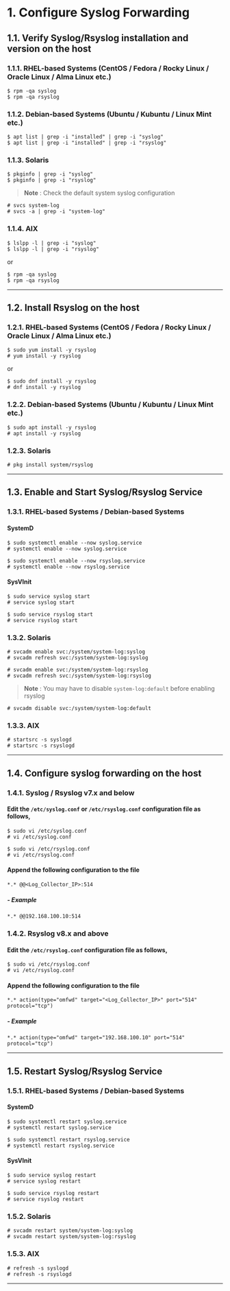 # 1. Configure Syslog Forwarding
## 1.1. Verify Syslog/Rsyslog installation and version on the host
### 1.1.1. RHEL-based Systems (CentOS / Fedora / Rocky Linux / Oracle Linux / Alma Linux etc.)
```
$ rpm -qa syslog
$ rpm -qa rsyslog
```
### 1.1.2. Debian-based Systems (Ubuntu / Kubuntu / Linux Mint etc.)
```
$ apt list | grep -i "installed" | grep -i "syslog"
$ apt list | grep -i "installed" | grep -i "rsyslog"
```
### 1.1.3. Solaris
```
$ pkginfo | grep -i "syslog"
$ pkginfo | grep -i "rsyslog"
```
> **Note** : Check the default system syslog configuration
```
# svcs system-log
# svcs -a | grep -i "system-log"
```
### 1.1.4. AIX
```
$ lslpp -l | grep -i "syslog"
$ lslpp -l | grep -i "rsyslog"
```
or
```
$ rpm -qa syslog
$ rpm -qa rsyslog
```

---
## 1.2. Install Rsyslog on the host
### 1.2.1. RHEL-based Systems (CentOS / Fedora / Rocky Linux / Oracle Linux / Alma Linux etc.)
```
$ sudo yum install -y rsyslog
# yum install -y rsyslog
```
or
```
$ sudo dnf install -y rsyslog
# dnf install -y rsyslog
```
### 1.2.2. Debian-based Systems (Ubuntu / Kubuntu / Linux Mint etc.)
```
$ sudo apt install -y rsyslog
# apt install -y rsyslog
```
### 1.2.3. Solaris
```
# pkg install system/rsyslog
```

---
## 1.3. Enable and Start Syslog/Rsyslog Service
### 1.3.1. RHEL-based Systems / Debian-based Systems
#### SystemD
```
$ sudo systemctl enable --now syslog.service
# systemctl enable --now syslog.service
```
```
$ sudo systemctl enable --now rsyslog.service
# systemctl enable --now rsyslog.service
```
#### SysVInit
```
$ sudo service syslog start
# service syslog start
```
```
$ sudo service rsyslog start
# service rsyslog start
```
### 1.3.2. Solaris
```
# svcadm enable svc:/system/system-log:syslog
# svcadm refresh svc:/system/system-log:syslog
```
```
# svcadm enable svc:/system/system-log:rsyslog
# svcadm refresh svc:/system/system-log:rsyslog
```
> **Note** : You may have to disable ```system-log:default``` before enabling rsyslog
```
# svcadm disable svc:/system/system-log:default
```

### 1.3.3. AIX
```
# startsrc -s syslogd
# startsrc -s rsyslogd
```

---
## 1.4. Configure syslog forwarding on the host
### 1.4.1. Syslog / Rsyslog v7.x and below
#### Edit the ```/etc/syslog.conf``` or ```/etc/rsyslog.conf``` configuration file as follows,
```
$ sudo vi /etc/syslog.conf
# vi /etc/syslog.conf
```
```
$ sudo vi /etc/rsyslog.conf
# vi /etc/rsyslog.conf
```

#### Append the following configuration to the file
```
*.* @@<Log_Collector_IP>:514
```

##### - Example
```
*.* @@192.168.100.10:514
```

### 1.4.2. Rsyslog v8.x and above
#### Edit the ```/etc/rsyslog.conf``` configuration file as follows,
```
$ sudo vi /etc/rsyslog.conf
# vi /etc/rsyslog.conf
```

#### Append the following configuration to the file
```
*.* action(type="omfwd" target="<Log_Collector_IP>" port="514" protocol="tcp")
```

##### - Example
```
*.* action(type="omfwd" target="192.168.100.10" port="514" protocol="tcp")
```

---
## 1.5. Restart Syslog/Rsyslog Service
### 1.5.1. RHEL-based Systems / Debian-based Systems
#### SystemD
```
$ sudo systemctl restart syslog.service
# systemctl restart syslog.service
```
```
$ sudo systemctl restart rsyslog.service
# systemctl restart rsyslog.service
```
#### SysVInit
```
$ sudo service syslog restart
# service syslog restart
```
```
$ sudo service rsyslog restart
# service rsyslog restart
```

### 1.5.2. Solaris
```
# svcadm restart system/system-log:syslog
# svcadm restart system/system-log:rsyslog
```

### 1.5.3. AIX
```
# refresh -s syslogd
# refresh -s rsyslogd
```
---
